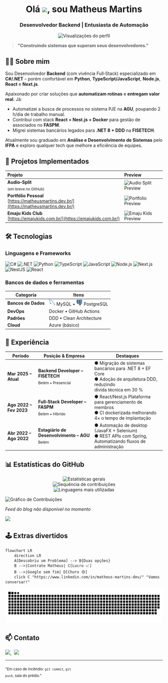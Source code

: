 <!-- Profile header -->

<h1 align="center">Olá <img src="https://raw.githubusercontent.com/ParthJohri/ParthJohri/readME/icons/Hi.gif" width="28">, sou Matheus Martins</h1>
<h3 align="center">Desenvolvedor Backend | Entusiasta de Automação</h3>

<p align="center">
  <img src="https://komarev.com/ghpvc/?username=AspMartins999&style=for-the-badge&color=blueviolet" alt="Visualizações do perfil"/>
</p>

> **"Construindo sistemas que superam seus desenvolvedores."**

<!-- ABOUT -->

## 🧑‍💻 Sobre mim

Sou Desenvolvedor **Backend** (com vivência Full‑Stack) especializado em **C#/.NET** – porém confortável em **Python**, **TypeScript/JavaScript**, **Node.js**, **React** e **Next.js**.

Apaixonado por criar soluções que **automatizam rotinas** e **entregam valor real**. Já:

- Automatizei a busca de processos no sistema PJE na **AGU**, poupando 2 h/dia de trabalho manual.
- Contribuí com stack **React + Nest.js + Docker** para gestão de associados no **FASPM**.
- Migrei sistemas bancários legados para **.NET 8 + DDD** na **FISETECH**.

Atualmente sou graduado em **Análise e Desenvolvimento de Sistemas** pelo **IFPA** e exploro qualquer tech que melhore a eficiência de equipes.

<!-- PROJECTS -->

## 🚀 Projetos Implementados

| Projeto                                                                                     | Preview                                                                                                |
| :------------------------------------------------------------------------------------------ | :----------------------------------------------------------------------------------------------------- |
| **Audio‑Split** <br><sub>(em breve no GitHub)</sub>                                         | <img src="https://via.placeholder.com/250x150?text=Audio+Split" width="250" alt="Audio Split Preview"> |
| **Portfólio Pessoal** <br> [https://matheusmartins.dev.br/](https://matheusmartins.dev.br/) | <img src="https://via.placeholder.com/250x150?text=Portfolio" width="250" alt="Portfolio Preview">     |
| **Emaju Kids Club** <br> [https://emajukids.com.br/](https://emajukids.com.br/)             | <img src="https://via.placeholder.com/250x150?text=Emaju+Kids" width="250" alt="Emaju Kids Preview">   |

<!-- TECH STACK -->

## 🛠 Tecnologias

### Linguagens e Frameworks

![C#](https://img.shields.io/badge/C%23-239120?style=for-the-badge&logo=csharp&logoColor=white)
![.NET](https://img.shields.io/badge/.NET-512BD4?style=for-the-badge&logo=dotnet&logoColor=white)
![Python](https://img.shields.io/badge/Python-3670A0?style=for-the-badge&logo=python&logoColor=ffdd54)
![TypeScript](https://img.shields.io/badge/TypeScript-007ACC?style=for-the-badge&logo=typescript&logoColor=white)
![JavaScript](https://img.shields.io/badge/JavaScript-323330?style=for-the-badge&logo=javascript&logoColor=F7DF1E)
![Node.js](https://img.shields.io/badge/Node.js-303030?style=for-the-badge&logo=node.js&logoColor=8cc84b)
![Next.js](https://img.shields.io/badge/Next.js-000?style=for-the-badge&logo=next.js&logoColor=white)
![NestJS](https://img.shields.io/badge/NestJS-E0234E?style=for-the-badge&logo=nestjs&logoColor=white)
![React](https://img.shields.io/badge/React-20232A?style=for-the-badge&logo=react&logoColor=61DAFB)

### Bancos de dados e ferramentas

| Categoria           | Itens                                                                                                                                                                                                                                                          |
| ------------------- | -------------------------------------------------------------------------------------------------------------------------------------------------------------------------------------------------------------------------------------------------------------- |
| **Bancos de Dados** | <img height="20" src="https://raw.githubusercontent.com/devicons/devicon/master/icons/mysql/mysql-original.svg"> MySQL • <img height="20" src="https://raw.githubusercontent.com/devicons/devicon/master/icons/postgresql/postgresql-original.svg"> PostgreSQL |
| **DevOps**          | Docker • GitHub Actions                                                                                                                                                                                                                                        |
| **Padrões**         | DDD • Clean Architecture                                                                                                                                                                                                                                       |
| **Cloud**           | Azure (básico)                                                                                                                                                                                                                                                 |

<!-- EXPERIENCE -->

## 💼 Experiência

| Período                 | Posição & Empresa                                                  | Destaques                                                                                                                      |
| ----------------------- | ------------------------------------------------------------------ | ------------------------------------------------------------------------------------------------------------------------------ |
| **Mar 2025 – Atual**    | **Backend Developer – FISETECH** <br><sub>Belém • Presencial</sub> | ● Migração de sistemas bancários para .NET 8 + EF Core <br> ● Adoção de arquitetura DDD, reduzindo <br> dívida técnica em 30 % |
| **Ago 2022 – Fev 2023** | **Full‑Stack Developer – FASPM** <br><sub>Belém • Híbrido</sub>    | ● React/Nest.js Plataforma para gerenciamento de membros <br> ● CI dockerizada melhorando 4× o tempo de implantação            |
| **Abr 2022 – Ago 2022** | **Estagiário de Desenvolvimento – AGU** <br><sub>Belém</sub>       | ● Automação de desktop (JavaFX + Selenium) <br> ● REST APIs com Spring, Automatizando fluxos de administração                  |

<!-- METRICS -->

## 📊 Estatísticas do GitHub

<p align="center">
  <img src="https://github-readme-stats.vercel.app/api?username=AspMartins999&show_icons=true&theme=tokyonight&hide_border=true" alt="Estatísticas gerais"/>
  <br>
  <img src="https://github-readme-streak-stats.herokuapp.com/?user=AspMartins999&theme=tokyonight&hide_border=true" alt="Sequência de contribuições"/>
  <br>
  <img src="https://github-readme-stats.vercel.app/api/top-langs/?username=AspMartins999&layout=compact&theme=tokyonight&hide_border=true" alt="Linguagens mais utilizadas"/>
</p>

![Gráfico de Contribuições](https://github-readme-activity-graph.vercel.app/graph?username=AspMartins999&theme=tokyo-night)

<!--START_SECTION:blog-->
*Feed do blog não disponível no momento*
<!--END_SECTION:blog-->

<!-- Dynamic PRs -->

<!--Start Count Merged PRs-->
<span><img src="https://img.shields.io/badge/Total_Merged_PRs-0-1877F2?style=for-the-badge"></span>
<!--Finish Count Merged PRs-->

<!--Start Merged PRs-->

<!--Finish Merged PRs-->

<!-- QUOTE -->

> <!--START_QUOTE-->
>
> <!--END_QUOTE-->

<!-- FUN -->

## 🕹 Extras divertidos

```mermaid
flowchart LR
    direction LR
    A[Descobriu um Problema] --> B{Duas opções}
    B -->|Contrate Matheus| C[Lucro 📈]
    B -->|Google sem fim| D[Choro 😢]
    click C "https://www.linkedin.com/in/matheus-martins-dev/" "Vamos conversar!"
```

<!-- SNAKE -->

<p align="center">
  <picture>
    <source media="(prefers-color-scheme: dark)" srcset="https://github.com/AspMartins999/AspMartins999/blob/output/github-contribution-grid-snake-dark.svg">
    <source media="(prefers-color-scheme: light)" srcset="https://github.com/AspMartins999/AspMartins999/blob/output/github-contribution-grid-snake.svg">
    <img alt="Animação snake das contribuições" src="https://github.com/AspMartins999/AspMartins999/blob/output/github-contribution-grid-snake.svg">
  </picture>
</p>

<!-- CONTACT -->

## 📫 Contato

<a href="mailto:matheus.martins999.mm@gmail.com">
  <img src="https://img.shields.io/badge/Envie_um_email-239120?style=for-the-badge&logo=gmail&logoColor=white" />
</a>
&nbsp;
<a href="https://www.linkedin.com/in/matheus-martins-dev/">
  <img src="https://img.shields.io/badge/LinkedIn-0A66C2?style=for-the-badge&logo=linkedin&logoColor=white" />
</a>

---

<sub>"Em caso de incêndio: <code>git commit</code>, <code>git push</code>, saia do prédio."</sub>
